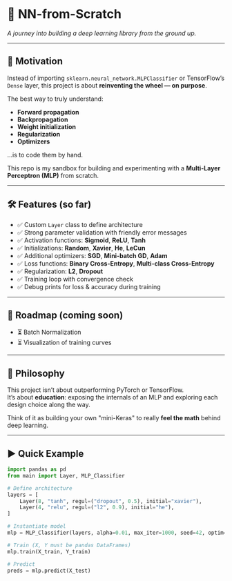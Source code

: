 # 🧠 NN-from-Scratch

*A journey into building a deep learning library from the ground up.*

---

## 🚀 Motivation

Instead of importing `sklearn.neural_network.MLPClassifier` or TensorFlow’s `Dense` layer, this project is about **reinventing the wheel — on purpose**.  

The best way to truly understand:

- **Forward propagation**
- **Backpropagation**
- **Weight initialization**
- **Regularization**
- **Optimizers**

…is to code them by hand.

This repo is my sandbox for building and experimenting with a **Multi-Layer Perceptron (MLP)** from scratch.

---

## 🛠️ Features (so far)

- ✅ Custom `Layer` class to define architecture
- ✅ Strong parameter validation with friendly error messages
- ✅ Activation functions: **Sigmoid**, **ReLU**, **Tanh**
- ✅ Initializations: **Random**, **Xavier**, **He**, **LeCun**
- ✅ Additional optimizers: **SGD**, **Mini-batch GD**, **Adam**
- ✅ Loss functions: **Binary Cross-Entropy**, **Multi-class Cross-Entropy**
- ✅ Regularization: **L2**, **Dropout**
- ✅ Training loop with convergence check
- ✅ Debug prints for loss & accuracy during training

---

## 🔮 Roadmap (coming soon)

- ⏳ Batch Normalization
- ⏳ Visualization of training curves

---

## 📖 Philosophy

This project isn’t about outperforming PyTorch or TensorFlow.  
It’s about **education**: exposing the internals of an MLP and exploring each design choice along the way.  

Think of it as building your own "mini-Keras" to really **feel the math** behind deep learning.

---

## ▶️ Quick Example

```python
import pandas as pd
from main import Layer, MLP_Classifier

# Define architecture
layers = [
    Layer(8, "tanh", regul=("dropout", 0.5), initial="xavier"),
    Layer(4, "relu", regul=("l2", 0.9), initial="he"),
]

# Instantiate model
mlp = MLP_Classifier(layers, alpha=0.01, max_iter=1000, seed=42, optim="adam" )

# Train (X, Y must be pandas DataFrames)
mlp.train(X_train, Y_train)

# Predict
preds = mlp.predict(X_test)

